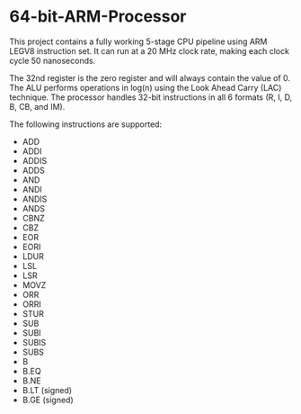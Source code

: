 # 64-bit-ARM-Processor

This project contains a fully working 5-stage CPU pipeline using ARM LEGV8 instruction set. It can run at a 20 MHz clock rate, making each clock cycle 50 nanoseconds. 

The 32nd register is the zero register and will always contain the value of 0. The ALU performs operations in log(n) using the Look Ahead Carry (LAC) technique. The processor handles 32-bit instructions in all 6 formats (R, I, D, B, CB, and IM). 

The following instructions are supported:
  - ADD
  - ADDI
  - ADDIS
  - ADDS
  - AND
  - ANDI
  - ANDIS
  - ANDS
  - CBNZ
  - CBZ
  - EOR
  - EORI
  - LDUR
  - LSL
  - LSR
  - MOVZ
  - ORR
  - ORRI
  - STUR
  - SUB
  - SUBI
  - SUBIS
  - SUBS
  - B
  - B.EQ
  - B.NE
  - B.LT (signed)
  - B.GE (signed)
  
